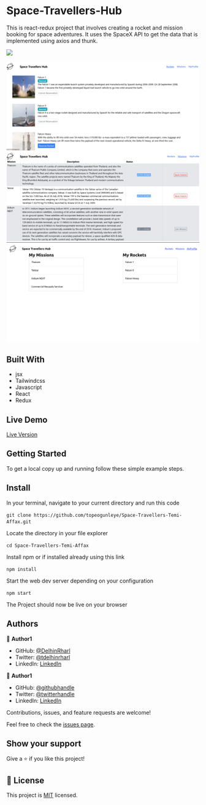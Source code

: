 # Space-Travellers-Hub

This is react-redux project that involves creating a rocket and mission booking for space adventures. It uses the SpaceX API to get the data that is implemented using axios and thunk.

![](https://img.shields.io/badge/Microverse-blueviolet)

![screenshot](./src/images/scn1.png)
![screenshot](./src/images/scn2.png)
![screenshot](./src/images/scn3.png)


## Built With
- jsx
- Tailwindcss
- Javascript
- React
- Redux

## Live Demo

[Live Version](https://spacetravellershub.netlify.app/)

## Getting Started

To get a local copy up and running follow these simple example steps.

## Install

In your terminal, navigate to your current directory and run this code

`git clone https://github.com/topeogunleye/Space-Travellers-Temi-Affax.git`

Locate the directory in your file explorer

`cd Space-Travellers-Temi-Affax`

Install npm or if installed already using this link

`npm install`

Start the web dev server depending on your configuration

`npm start`

The Project should now be live on your browser

## Authors

👤 **Author1**

- GitHub: [@DelhinRharl](https://github.com/DelhinRharl)
- Twitter: [@tdelhinrharl](https://twitter.com/delhinrharl)
- LinkedIn: [LinkedIn](https://linkedin.com/in/affaxed-kiprotich)

👤 **Author1**
- GitHub: [@githubhandle](https://github.com/topeogunleye)
- Twitter: [@twitterhandle](https://twitter.com/topeogunleye21)
- LinkedIn: [LinkedIn](https://linkedin.com/in/ogunleye)


Contributions, issues, and feature requests are welcome!

Feel free to check the [issues page](https://github.com/topeogunleye/issues).

## Show your support

Give a ⭐️ if you like this project!
## 📝 License

This project is [MIT](./MIT.md) licensed.